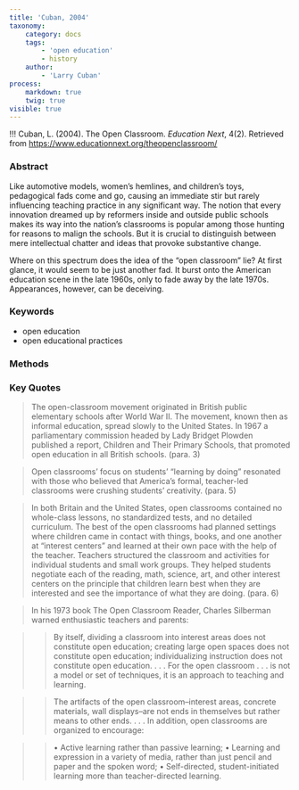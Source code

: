 ```yaml
---
title: 'Cuban, 2004'
taxonomy:
    category: docs
    tags:
        - 'open education'
        - history
    author:
        - 'Larry Cuban'
process:
    markdown: true
    twig: true
visible: true
---
```


!!! Cuban, L. (2004). The Open Classroom. *Education Next*, 4(2). Retrieved from https://www.educationnext.org/theopenclassroom/




### Abstract

Like automotive models, women’s hemlines, and children’s toys, pedagogical fads come and go, causing an immediate stir but rarely influencing teaching practice in any significant way. The notion that every innovation dreamed up by reformers inside and outside public schools makes its way into the nation’s classrooms is popular among those hunting for reasons to malign the schools. But it is crucial to distinguish between mere intellectual chatter and ideas that provoke substantive change.

Where on this spectrum does the idea of the “open classroom” lie? At first glance, it would seem to be just another fad. It burst onto the American education scene in the late 1960s, only to fade away by the late 1970s. Appearances, however, can be deceiving.
### Keywords
- open education
- open educational practices


### Methods

### Key Quotes

> The open-classroom movement originated in British public elementary schools after World War II. The movement, known then as informal education, spread slowly to the United States. In 1967 a parliamentary commission headed by Lady Bridget Plowden published a report, Children and Their Primary Schools, that promoted open education in all British schools. (para. 3)

> Open classrooms’ focus on students’ “learning by doing” resonated with those who believed that America’s formal, teacher-led classrooms were crushing students’ creativity. (para. 5)

> In both Britain and the United States, open classrooms contained no whole-class lessons, no standardized tests, and no detailed curriculum. The best of the open classrooms had planned settings where children came in contact with things, books, and one another at “interest centers” and learned at their own pace with the help of the teacher. Teachers structured the classroom and activities for individual students and small work groups. They helped students negotiate each of the reading, math, science, art, and other interest centers on the principle that children learn best when they are interested and see the importance of what they are doing. (para. 6)

> In his 1973 book The Open Classroom Reader, Charles Silberman warned enthusiastic teachers and parents:

>> By itself, dividing a classroom into interest areas does not constitute open education; creating large open spaces does not constitute open education; individualizing instruction does not constitute open education. . . . For the open classroom . . . is not a model or set of techniques, it is an approach to teaching and learning.

>> The artifacts of the open classroom–interest areas, concrete materials, wall displays–are not ends in themselves but rather means to other ends. . . . In addition, open classrooms are organized to encourage:

>> • Active learning rather than passive learning;
>> • Learning and expression in a variety of media, rather than just pencil and paper and the spoken word;
>> • Self-directed, student-initiated learning more than teacher-directed learning.
